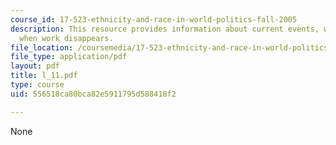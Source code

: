 ```yaml
---
course_id: 17-523-ethnicity-and-race-in-world-politics-fall-2005
description: This resource provides information about current events, what happens
  when work disappears.
file_location: /coursemedia/17-523-ethnicity-and-race-in-world-politics-fall-2005/556518ca80bca82e5911795d588418f2_l_11.pdf
file_type: application/pdf
layout: pdf
title: l_11.pdf
type: course
uid: 556518ca80bca82e5911795d588418f2

---
```

None